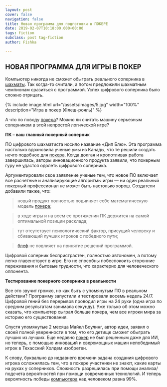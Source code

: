 ```yaml
---
layout: post
cover: false
navigation: false
title: Новая программа для подготовки в ПОКЕРЕ
date: 2019-02-07T10:18:00.000+00:00
tags: fiction
subclass: post tag-fiction
author: Fishka

---
```

## НОВАЯ ПРОГРАММА ДЛЯ ИГРЫ В ПОКЕР

Компьютер никогда не сможет обыграть реального соперника в [шахматы](https://www.chess.com/ru/play/computer "шахматы"). Так когда-то считали, а потом предложили шахматным чемпионам сразиться с программой. Успех цифрового соперника было сложно отрицать.

{% include image.html url="/assets/images/5.jpg" width="100%" description="Игра в покер (Флеш-рояль)" %}

А что по поводу [покера](https://ru.wikipedia.org/wiki/%D0%9F%D0%BE%D0%BA%D0%B5%D1%80 "покера")? Можно ли считать машину серьезным соперником в этой непростой логической игре?

**ПК – ваш главный покерный соперник**

ПО цифрового шахматиста носило название «Дип Блю». Эта программа настолько вдохновила ученые умы из Канады, что те решили создать нечто подобное для [покера](https://vulkansite.net/game/y-table-joker-card-poker "покера"). Когда долгая и кропотливая работа завершилась, авторы инновационного продукта заявили, что покерным гуру не удастся одолеть цифрового соперника.

Аргументировали свое заявление ученые тем, что новое ПО включает все расчетные и анализирующие алгоритмы игры — ни один реальный покерный профессионал не может быть настолько хорош.  Создатели добавили также, что:

> новый продукт полностью подчиняет себе математическую модель [покера](https://vulkansite.net/game/y-novomatic-american-poker-ii "покера");

> в ходе игры и на всем ее протяжении ПК держится на самой оптимальной позиции расклада;

> тут отсутствует психологический фактор, присущий человеку и сбивающий лучших игроков с победного пути;

> [блеф](https://ru.wikipedia.org/wiki/%D0%91%D0%BB%D0%B5%D1%84 "блеф") не повлияет на принятие решений программой.

Цифровой соперник беспристрастен, полностью автономен, а потому легко главенствует в игре. Его не способны побеспокоить сторонние переживания и бытовые трудности, что характерно для человеческого оппонента.

**Тестирование покерного соперника в реальности**

Все это звучит громко, но как быть с упомянутым ПО в реальном действии? Программу запустили и тестировали восемь недель 24/7. Цифровой гений без перерывов проводил игры на 24 руки (одна игра по средним результатам занимала секунду). Уже только об этом можно сказать, что компьютер сыграл больше покера, чем все игроки мира за историю его существования.

Спустя упомянутые 2 месяца Майкл Боулинг, автор идеи, заявил о своей полной уверенности в том, что его детище сможет обыграть лучших из лучших. Еще недавно [покер](https://vulkansite.net/ "покер") не был решенным даже для ИИ, но теперь, с помощью инноваций и сверхмощных машин непобедимый игрок в Техасский Холдем изобретен.

К слову, буквально до недавнего времени задача создания цифрового игрока осложнялась тем, что в покере участники не знают, какие карты на руках у соперников. Сложность разрешилась при помощи анализа/подсчета вероятностей при помощи современных технологий. И теперь вероятность победы [компьютера](https://news.rambler.ru/other/42265756-ekspert-otsenil-perspektivy-razvitiya-iskusstvennogo-intellekta/?utm_source=news_media&utm_medium=localsearch&utm_campaign=self_promo&utm_content=news_media&utm_term=%D0%B8%D1%81%D0%BA%D1%83%D1%81%D1%81%D1%82%D0%B2%D0%B5%D0%BD%D0%BD%D1%8B%D0%B9%20%D0%B8%D0%BD%D1%82%D0%B5%D0%BB%D0%BB%D0%B5%D0%BA%D1%82 "компьютера") над человеком равна 99%.